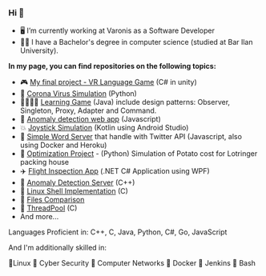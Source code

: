 ### Hi  👋


- 🖥️ I’m currently working at Varonis as a Software Developer
- 🧑‍🎓 I have a Bachelor's degree in computer science (studied at Bar Ilan University).

**In my page, you can find repositories on the following topics:**
- 🎮 [My final project - VR Language Game](https://github.com/sapirhender123/Language-Learning-VR) (C# in unity)
- 🦠 [Corona Virus Simulation](https://github.com/sapirhender123/Corona-Virus-Simulation) (Python)
- 👩‍🎓👨‍🎓 [Learning Game](https://github.com/sapirhender123/CSLearningGame) (Java) include design patterns: Observer, Singleton, Proxy, Adapter and Command.
- 🧐 [Anomaly detection web app](https://github.com/sapirhender123/anomaly-detection-web-app) (Javascript)
- 💥 [Joystick Simulation](https://github.com/sapirhender123/FG_Joystick) (Kotlin using Android Studio)
- 💫 [Simple Word Server](https://github.com/sapirhender123/Simple-World-Server) that handle with Twitter API (Javascript, also using Docker and Heroku)
- 🥔 [Optimization Project](https://github.com/sapirhender123/Optimization-Of-Potato-Cost-Lotringer) - (Python) Simulation of Potato cost for Lotringer packing house
- ✈️ [Flight Inspection App](https://github.com/sapirhender123/ADP2-Flight-Inspection-App) (.NET C# Application using WPF)
- 🔎 [Anomaly Detection Server](https://github.com/sapirhender123/Anomaly-Detection-Server) (C++)
- 📝 [Linux Shell Implementation](https://github.com/sapirhender123/Linux-Shell-Implementation) (C)
- 📰 [Files Comparison](https://github.com/sapirhender123/Files-Comparison-Implementation)
- 🔶 [ThreadPool](https://github.com/sapirhender123/ThreadPool) (C)
- And more...

Languages Proficient in: C++, C, Java, Python, C#, Go, JavaScript

And I'm additionally skilled in:

📌Linux  📌 Cyber Security 📌 Computer Networks 📌 Docker 📌 Jenkins 📌 Bash



